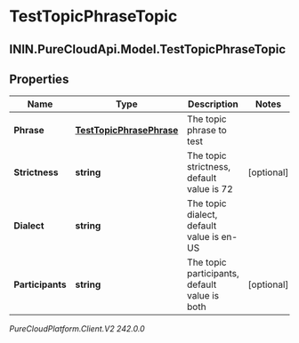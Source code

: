 # TestTopicPhraseTopic

## ININ.PureCloudApi.Model.TestTopicPhraseTopic

## Properties

|Name | Type | Description | Notes|
|------------ | ------------- | ------------- | -------------|
| **Phrase** | [**TestTopicPhrasePhrase**](TestTopicPhrasePhrase) | The topic phrase to test | |
| **Strictness** | **string** | The topic strictness, default value is 72 | [optional] |
| **Dialect** | **string** | The topic dialect, default value is en-US | |
| **Participants** | **string** | The topic participants, default value is both | [optional] |



_PureCloudPlatform.Client.V2 242.0.0_
